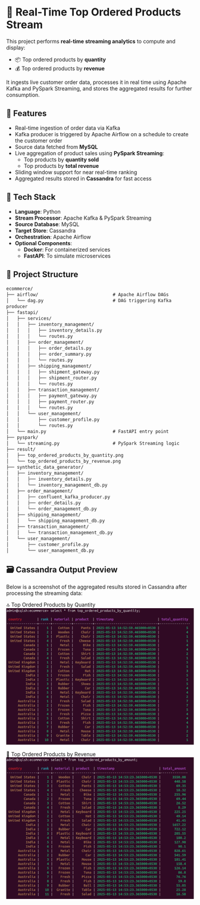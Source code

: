 # 🛒 Real-Time Top Ordered Products Stream

This project performs **real-time streaming analytics** to compute and display:

- 📦 Top ordered products by **quantity**
- 💰 Top ordered products by **revenue**

It ingests live customer order data, processes it in real time using Apache Kafka and PySpark Streaming, and stores the aggregated results for further consumption.

## 🚀 Features

- Real-time ingestion of order data via Kafka
- Kafka producer is triggered by Apache Airflow on a schedule to create the customer order
- Source data fetched from **MySQL**
- Live aggregation of product sales using **PySpark Streaming**:
  - Top products by **quantity sold**
  - Top products by **total revenue**
- Sliding window support for near real-time ranking
- Aggregated results stored in **Cassandra** for fast access

## 🧱 Tech Stack

- **Language**: Python
- **Stream Processor**: Apache Kafka & PySpark Streaming
- **Source Database**: MySQL
- **Target Store**: Cassandra
- **Orchestration**: Apache Airflow
- **Optional Components**:
  - **Docker**: For containerized services
  - **FastAPI**: To simulate microservices

## 📁 Project Structure

```text
ecommerce/
├── airflow/                            # Apache Airflow DAGs
│   └── dag.py                          # DAG triggering Kafka producer
├── fastapi/
│   ├── services/
│   │   ├── inventory_management/
│   │   │   ├── inventory_details.py
│   │   │   └── routes.py
│   │   ├── order_management/
│   │   │   ├── order_details.py
│   │   │   ├── order_summary.py
│   │   │   └── routes.py
│   │   ├── shipping_management/
│   │   │   ├── shipment_gateway.py
│   │   │   ├── shipment_router.py
│   │   │   └── routes.py
│   │   ├── transaction_management/
│   │   │   ├── payment_gateway.py
│   │   │   ├── payment_router.py
│   │   │   └── routes.py
│   │   └── user_management/
│   │       ├── customer_profile.py
│   │       └── routes.py
│   └── main.py                         # FastAPI entry point
├── pyspark/
│   └── streaming.py                    # PySpark Streaming logic
├── result/
│   ├── top_ordered_products_by_quantity.png
│   └── top_ordered_products_by_revenue.png
├── synthetic_data_generator/
│   ├── inventory_management/
│   │   ├── inventory_details.py
│   │   └── inventory_management_db.py
│   ├── order_management/
│   │   ├── confluent_kafka_producer.py
│   │   ├── order_details.py
│   │   └── order_management_db.py
│   ├── shipping_management/
│   │   └── shipping_management_db.py
│   ├── transaction_management/
│   │   └── transaction_management_db.py
│   └── user_management/
│       ├── customer_profile.py
│       └── user_management_db.py
```

## 🗃️ Cassandra Output Preview

Below is a screenshot of the aggregated results stored in Cassandra after processing the streaming data:

🔝 Top Ordered Products by Quantity
![Cassandra Output](result/top_ordered_products_by_quantity.png)

💸 Top Ordered Products by Revenue
![Cassandra Output](result/top_ordered_products_by_revenue.png)
